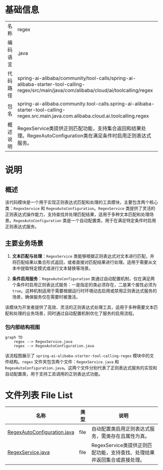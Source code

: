 # 基础信息

|      |      |
|------|------|
| 名称 | regex |
| 编码语言 | .java |
| 代码路径 | spring-ai-alibaba/community/tool-calls/spring-ai-alibaba-starter-tool-calling-regex/src/main/java/com/alibaba/cloud/ai/toolcalling/regex |
| 包名 | spring-ai-alibaba.community.tool-calls.spring-ai-alibaba-starter-tool-calling-regex.src.main.java.com.alibaba.cloud.ai.toolcalling.regex |
| 概述说明 | RegexService类提供正则匹配功能，支持集合返回和结果处理。RegexAutoConfiguration类在满足条件时启用正则表达式服务。 |

# 说明

## 概述

该代码模块是一个用于实现正则表达式匹配和处理的工具模块，主要包含两个核心类：`RegexService` 和 `RegexAutoConfiguration`。`RegexService` 类提供了灵活的正则表达式操作能力，支持查找并处理匹配结果，适用于多种文本匹配和处理场景。`RegexAutoConfiguration` 类是一个自动配置类，用于在满足特定条件时启用正则表达式服务。

## 主要业务场景

1. **文本匹配与处理**：`RegexService` 类能够根据正则表达式对文本进行匹配，并将匹配结果以集合形式返回，或者直接对匹配结果进行处理。适用于需要从文本中提取特定模式或进行文本替换等场景。

2. **条件启用服务**：`RegexAutoConfiguration` 类通过自动配置机制，仅在满足两个条件时启用正则表达式服务：一是指定的类必须存在，二是某个属性必须为 `true`。这种机制适用于需要根据运行时环境动态启用或禁用正则表达式服务的场景，确保服务仅在需要时被激活。

该模块为开发者提供了高效、灵活的正则表达式处理工具，适用于多种需要文本匹配和处理的业务场景，同时通过自动配置机制优化了服务的启用流程。


### 包内部结构视图

```mermaid
graph TD
    regex --> RegexService.java
    regex --> RegexAutoConfiguration.java
```

该流程图展示了 `spring-ai-alibaba-starter-tool-calling-regex` 模块中的文件结构。`regex` 文件夹包含两个文件：`RegexService.java` 和 `RegexAutoConfiguration.java`。这两个文件分别代表了正则表达式服务的实现和自动配置类，用于支持工具调用的正则表达式功能。

# 文件列表 File List

| 名称   | 类型  | 说明 |
|-------|------|-------------|
| [RegexAutoConfiguration.java](RegexAutoConfiguration.md) | file | 自动配置类启用正则表达式服务，需类存在且属性为真。 |
| [RegexService.java](RegexService.md) | file | RegexService类提供正则匹配功能，支持查找、处理结果并返回集合或直接处理。 |


